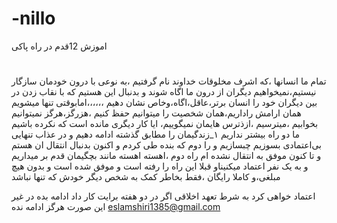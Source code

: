 # -nillo
 اموزش 12قدم در راه پاکی 
#

تمام ما انسانها ،که اشرف مخلوقات خداوند نام گرفتیم ،به نوعی
با درون خودمان سازگار نیستیم،نمیخواهیم دیگران از درون ما اگاه شوند
 و بدنبال این هستیم که با نقاب زدن در بین دیگران خود را انسان
برتر،عاقل،اگاه،وخاص نشان دهیم ،،،،،،امابوقتی تنها میشویم همان ارامش
راداریم،همان شخصیت را میتوانیم حفظ کنیم ،هزرگز،هرگز 
نمیتوانیم بخوابیم ،میترسیم ،ازذترس هایمان نمیگوییم،
ایا کار دیگری مانده است که نکرده باشیم
ما دو راه بیشتر نداریم ۱_زندگیمان را مطابق گذشته ادامه دهیم و در عذاب تنهایی بی‌اعتمادی
بسوزیم چبسازیم 
و را دوم که بنده طی کردم و اکنون بدنبال انتقال ان هستم و تا کنون 
موفق به انتقال نشده ام 
راه دوم ،اهسته اهسته مانند بچگیمان قدم بر میداریم و به یک نفر اعتماد
میکنیناو قبلا این راه را رفته است و موفق شده است و بدون هیچ 
مبلغی،و کاملا رایگان ،فقط بخاطر کمک به شخص دیگر خودش که تنها نباشد 

اعتماد خواهی کرد 
به شرط تعهد اخلاقی
اگر در دو هفته برایت کار داد ادامه بده 
در غیر این صورت هرگز ادامه نده 
eslamshiri1385@gmail.com
